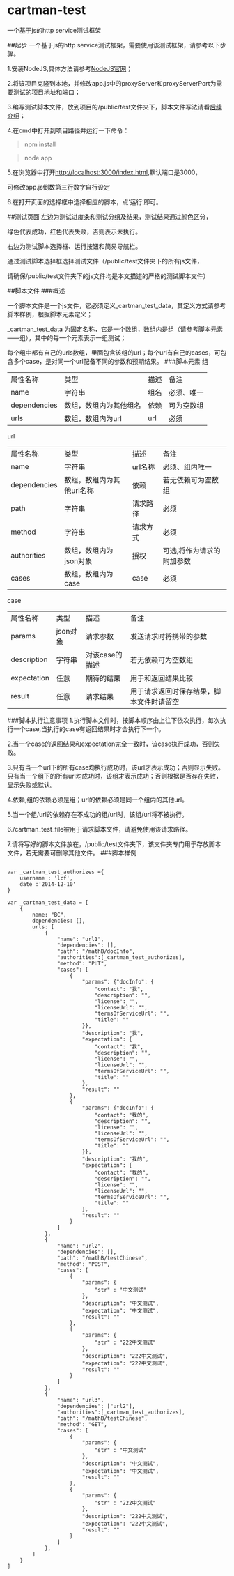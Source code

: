 cartman-test
============

一个基于js的http service测试框架

##起步
一个基于js的http service测试框架，需要使用该测试框架，请参考以下步骤。

1.安装NodeJS,具体方法请参考[NodeJS官网]( http://nodejs.org/)；

2.将该项目克隆到本地，并修改app.js中的proxyServer和proxyServerPort为需要测试的项目地址和端口；

3.编写测试脚本文件，放到项目的/public/test文件夹下，脚本文件写法请看[后续介绍](#footFile)；

4.在cmd中打开到项目路径并运行一下命令：

>npm install

>node app

5.在浏览器中打开[http://localhost:3000/index.html](http://localhost:3000/index.html),默认端口是3000，

可修改app.js倒数第三行数字自行设定

6.在打开页面的选择框中选择相应的脚本，点‘运行’即可。

##测试页面
左边为测试进度条和测试分组及结果，测试结果通过颜色区分，

绿色代表成功，红色代表失败，否则表示未执行。

右边为测试脚本选择框、运行按钮和简易导航栏。

通过测试脚本选择框选择测试文件（/public/test文件夹下的所有js文件，

请确保/public/test文件夹下的js文件均是本文描述的严格的测试脚本文件）

<span id="footFile">  </span>
##脚本文件
###概述

一个脚本文件是一个js文件，它必须定义_cartman_test_data，其定义方式请参考脚本样例，根据脚本元素定义；

_cartman_test_data 为固定名称，它是一个数组，数组内是组（请参考脚本元素——组），其中的每一个元素表示一组测试；

每个组中都有自己的urls数组，里面包含该组的url；每个url有自己的cases，可包含多个case，是对同一个url配备不同的参数和预期结果。
###脚本元素
组
<br>
<table>
    <tr>
        <td>属性名称</td>
        <td>类型</td>
        <td>描述</td>
        <td>备注</td>
    </tr>
    <tr>
        <td>name</td>
        <td>字符串</td>
        <td>组名</td>
        <td>必须、唯一</td>
    </tr>
    <tr>
        <td>dependencies</td>
        <td>数组，数组内为其他组名</td>
        <td>依赖</td>
        <td>可为空数组</td>
    </tr>
    <tr>
        <td>urls</td>
        <td>数组，数组内为url</td>
        <td>url</td>
        <td>必须</td>
    </tr>
</table>

url
<br>
<table>
    <tr>
        <td>属性名称</td>
        <td>类型</td>
        <td>描述</td>
        <td>备注</td>
    </tr>
    <tr>
        <td>name</td>
        <td>字符串</td>
        <td>url名称</td>
        <td>必须、组内唯一</td>
    </tr>
    <tr>
        <td>dependencies</td>
        <td>数组，数组内为其他url名称</td>
        <td>依赖</td>
        <td>若无依赖可为空数组</td>
    </tr>
    <tr>
        <td>path</td>
        <td>字符串</td>
        <td>请求路径</td>
        <td>必须</td>
    </tr>
    <tr>
        <td>method</td>
        <td>字符串</td>
        <td>请求方式</td>
        <td>必须</td>
    </tr>
    <tr>
        <td>authorities</td>
        <td>数组，数组内为json对象</td>
        <td>授权</td>
        <td>可选,将作为请求的附加参数</td>
    </tr>
    <tr>
        <td>cases</td>
        <td>数组，数组内为case</td>
        <td>case</td>
        <td>必须</td>
    </tr>
</table>

case
<br>
<table>
    <tr>
        <td>属性名称</td>
        <td>类型</td>
        <td>描述</td>
        <td>备注</td>
    </tr>
    <tr>
        <td>params</td>
        <td>json对象</td>
        <td>请求参数</td>
        <td>发送请求时将携带的参数</td>
    </tr>
    <tr>
        <td>description</td>
        <td>字符串</td>
        <td>对该case的描述</td>
        <td>若无依赖可为空数组</td>
    </tr>
    <tr>
        <td>expectation</td>
        <td>任意</td>
        <td>期待的结果</td>
        <td>用于和返回结果比较</td>
    </tr>
    <tr>
        <td>result</td>
        <td>任意</td>
        <td>请求结果</td>
        <td>用于请求返回时保存结果，脚本文件时请留空</td>
    </tr>
</table>
###脚本执行注意事项
1.执行脚本文件时，按脚本顺序由上往下依次执行，每次执行一个case,当执行的case有返回结果时才会执行下一个。

2.当一个case的返回结果和expectation完全一致时，该case执行成功，否则失败。

3.只有当一个url下的所有case均执行成功时，该url才表示成功；否则显示失败。
  只有当一个组下的所有url均成功时，该组才表示成功；否则根据是否存在失败，显示失败或默认。

4.依赖,组的依赖必须是组；url的依赖必须是同一个组内的其他url。

5.当一个组/url的依赖存在不成功的组/url时，该组/url将不被执行。

6./cartman_test_file被用于请求脚本文件，请避免使用该请求路径。

7.请将写好的脚本文件放在，/public/test文件夹下，该文件夹专门用于存放脚本文件，若无需要可删除其他文件。
###脚本样例

<pre><code>
var _cartman_test_authorizes ={
    username : 'lcf',
    date :'2014-12-10'
}

var _cartman_test_data = [
    {
        name: "BC",
        dependencies: [],
        urls: [
            {
                "name": "url1",
                "dependencies": [],
                "path": "/mathB/docInfo",
                "authorities":[_cartman_test_authorizes],
                "method": "PUT",
                "cases": [
                    {
                        "params": {"docInfo": {
                            "contact": "我",
                            "description": "",
                            "license": "",
                            "licenseUrl": "",
                            "termsOfServiceUrl": "",
                            "title": ""
                        }},
                        "description": "我",
                        "expectation": {
                            "contact": "我",
                            "description": "",
                            "license": "",
                            "licenseUrl": "",
                            "termsOfServiceUrl": "",
                            "title": ""
                        },
                        "result": ""
                    },
                    {
                        "params": {"docInfo": {
                            "contact": "我的",
                            "description": "",
                            "license": "",
                            "licenseUrl": "",
                            "termsOfServiceUrl": "",
                            "title": ""
                        }},
                        "description": "我的",
                        "expectation": {
                            "contact": "我的",
                            "description": "",
                            "license": "",
                            "licenseUrl": "",
                            "termsOfServiceUrl": "",
                            "title": ""
                        },
                        "result": ""
                    }
                ]
            },
            {
                "name": "url2",
                "dependencies": [],
                "path": "/mathB/testChinese",
                "method": "POST",
                "cases": [
                    {
                        "params": {
                            "str" : "中文测试"
                        },
                        "description": "中文测试",
                        "expectation": "中文测试",
                        "result": ""
                    },
                    {
                        "params": {
                            "str" : "222中文测试"
                        },
                        "description": "222中文测试",
                        "expectation": "222中文测试",
                        "result": ""
                    }
                ]
            },
            {
                "name": "url3",
                "dependencies": ["url2"],
                "authorities":[_cartman_test_authorizes],
                "path": "/mathB/testChinese",
                "method": "GET",
                "cases": [
                    {
                        "params": {
                            "str" : "中文测试"
                        },
                        "description": "中文测试",
                        "expectation": "中文测试",
                        "result": ""
                    },
                    {
                        "params": {
                            "str" : "222中文测试"
                        },
                        "description": "222中文测试",
                        "expectation": "222中文测试",
                        "result": ""
                    }
                ]
            },
        ]
    }
]
</code></pre>

